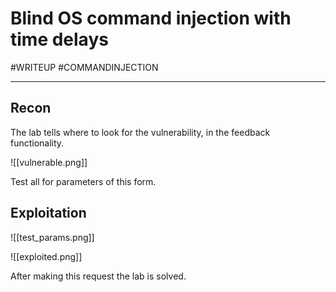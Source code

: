 # Blind OS command injection with time delays
#WRITEUP 
#COMMANDINJECTION 
<hr>

## Recon

The lab tells where to look for the vulnerability, in the feedback functionality.


![[vulnerable.png]]

Test all for parameters of this form.

## Exploitation

![[test_params.png]]

![[exploited.png]]

After making this request the lab is solved.